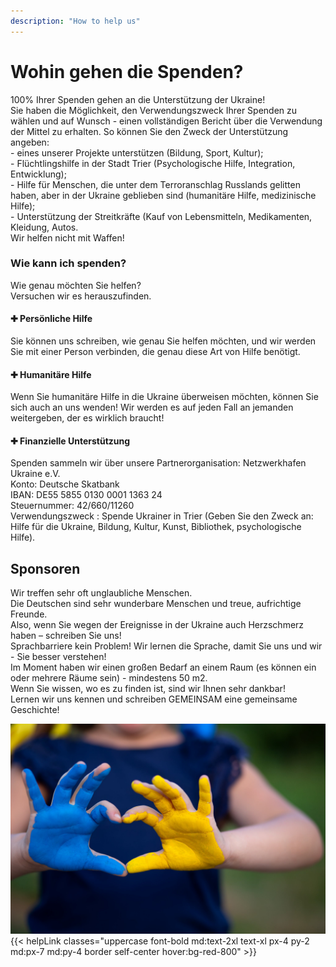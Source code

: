 ```yaml
---
description: "How to help us"
---
```


<div class='container px-7 mx-auto pb-10'>
    <h1 class='font-extrabold text-4xl text-red-600 mb-8'>Wohin gehen die Spenden?</h1>
    <div>
        <p>
            <span class='font-bold text-xl'>100% Ihrer Spenden gehen an die Unterstützung der Ukraine!</span><br>
            Sie haben die Möglichkeit, den Verwendungszweck Ihrer Spenden zu wählen und auf Wunsch - einen vollständigen Bericht über die Verwendung der Mittel zu erhalten.
            So können Sie den Zweck der Unterstützung angeben:<br>
            - eines unserer Projekte unterstützen (Bildung, Sport, Kultur);<br>
            - Flüchtlingshilfe in der Stadt Trier (Psychologische Hilfe, Integration, Entwicklung);<br>
            - Hilfe für Menschen, die unter dem Terroranschlag Russlands gelitten haben, aber in der Ukraine geblieben sind (humanitäre Hilfe, medizinische Hilfe);<br>
            - Unterstützung der Streitkräfte (Kauf von Lebensmitteln, Medikamenten, Kleidung, Autos. <br>
            <span class='font-bold text-xl'>Wir helfen nicht mit Waffen!</span>
        </p>
    </div>
</div>

<div class='bg-red-600 text-white pb-10 mb-10'>
    <div class='container mx-auto px-7 mb-10 '>
        <h3 class='font-bold text-3xl py-8'>Wie kann ich spenden?</h3>
        <p class='text-l py-4'>Wie genau möchten Sie helfen? <br>
        Versuchen wir es herauszufinden. </p>
    </div>
    <div class='grid lg:grid-cols-3 '>
        <div class='px-20 py-6 border'>
            <h4 class='font-bold text-xl py-4'>&#10010 Persönliche Hilfe</h4>
            <p>Sie können uns schreiben, wie genau Sie helfen möchten, und wir werden Sie mit einer Person verbinden, die genau diese Art von Hilfe benötigt.</p>
        </div>
        <div class='px-20 border py-6'>
            <h4 class='font-bold text-xl py-4' >&#10010 Humanitäre Hilfe</h4>
            <p>Wenn Sie humanitäre Hilfe in die Ukraine überweisen möchten, können Sie sich auch an uns wenden! Wir werden es auf jeden Fall an jemanden weitergeben, der es wirklich braucht!</p>
        </div>
        <div class='px-20 border py-6'>
            <h4 class='font-bold text-xl py-4'>&#10010 Finanzielle Unterstützung</h4>
            <p>Spenden sammeln wir über unsere Partnerorganisation:
            <span class='font-bold'>Netzwerkhafen Ukraine e.V.</span><br>
            <span class='font-bold'>Konto</span>: Deutsche Skatbank <br>
            <span class='font-bold'>IBAN</span>: DE55 5855 0130 0001 1363 24<br>
            <span class='font-bold'>Steuernummer</span>: 42/660/11260 <br>
            <span class='font-bold'>Verwendungszweck </span>: Spende Ukrainer in Trier (Geben Sie den Zweck an: Hilfe für die Ukraine, Bildung, Kultur, Kunst, Bibliothek, psychologische Hilfe).</p>
        </div>
    </div>
</div>

<div class='container mx-auto px-7 mb-10'>
    <h2 class='font-bold text-4xl text-red-600 mb-8'>Sponsoren</h2>
    <p class=''>Wir treffen sehr oft unglaubliche Menschen. <br>
        Die Deutschen sind sehr wunderbare Menschen und treue, aufrichtige Freunde. <br>
        Also, wenn Sie wegen der Ereignisse in der Ukraine auch Herzschmerz haben – schreiben Sie uns!<br>
        Sprachbarriere kein Problem! Wir lernen die Sprache, damit Sie uns und wir - Sie besser verstehen!<br>
        Im Moment haben wir einen großen Bedarf an einem Raum (es können ein oder mehrere Räume sein) - mindestens 50 m2.<br>
        Wenn Sie wissen, wo es zu finden ist, sind wir Ihnen sehr dankbar! <br>
        <span class='font-bold'>Lernen wir uns kennen und schreiben GEMEINSAM eine gemeinsame Geschichte!</span> </p>
</div>

<div class='grid lg:grid-cols-3 grid-cols-2'>
    <div>
        <img src='/projectsImg/10.jpg' class='w-full'>
    </div>
    <div class='bg-red-600 text-white lg:col-span-2 col-span-1 flex justify-center '>
        {{< helpLink classes="uppercase font-bold md:text-2xl text-xl px-4 py-2 md:px-7 md:py-4 border self-center hover:bg-red-800" >}}
    </div>
</div>
